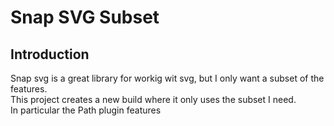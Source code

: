 # Snap SVG Subset

## Introduction

Snap svg is a great library for workig wit svg, but I only want a subset of the features.  
This project creates a new build where it only uses the subset I need.  
In particular the Path plugin features  
